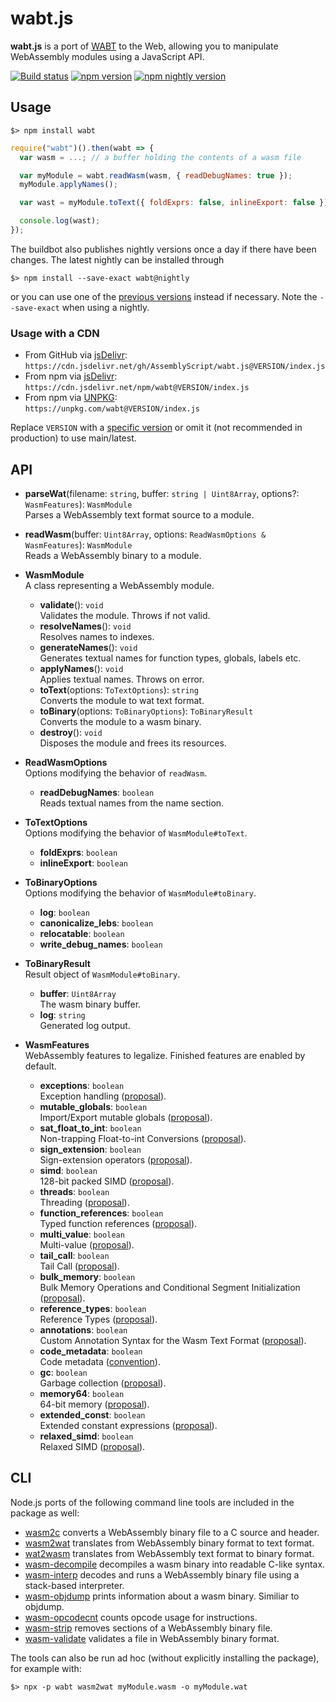 wabt.js
=======

**wabt.js** is a port of [WABT](https://github.com/WebAssembly/wabt) to the Web, allowing you to manipulate WebAssembly modules using a JavaScript API.

<a href="https://github.com/AssemblyScript/wabt.js/actions?query=workflow%3ABuild"><img src="https://img.shields.io/github/actions/workflow/status/AssemblyScript/wabt.js/build.yml?branch=main&label=build&logo=github" alt="Build status" /></a>
<a href="https://www.npmjs.com/package/wabt"><img src="https://img.shields.io/npm/v/wabt.svg?label=latest&color=007acc&logo=npm" alt="npm version" /></a>
<a href="https://www.npmjs.com/package/wabt"><img src="https://img.shields.io/npm/v/wabt/nightly.svg?label=nightly&color=007acc&logo=npm" alt="npm nightly version" /></a>

Usage
-----

```
$> npm install wabt
```

```js
require("wabt")().then(wabt => {
  var wasm = ...; // a buffer holding the contents of a wasm file

  var myModule = wabt.readWasm(wasm, { readDebugNames: true });
  myModule.applyNames();

  var wast = myModule.toText({ foldExprs: false, inlineExport: false });

  console.log(wast);
});
```

The buildbot also publishes nightly versions once a day if there have been changes. The latest nightly can be installed through

```
$> npm install --save-exact wabt@nightly
```

or you can use one of the [previous versions](https://github.com/AssemblyScript/wabt.js/tags) instead if necessary. Note the `--save-exact` when using a nightly.

### Usage with a CDN

  * From GitHub via [jsDelivr](https://www.jsdelivr.com):<br />
    `https://cdn.jsdelivr.net/gh/AssemblyScript/wabt.js@VERSION/index.js`
  * From npm via [jsDelivr](https://www.jsdelivr.com):<br />
    `https://cdn.jsdelivr.net/npm/wabt@VERSION/index.js`
  * From npm via [UNPKG](https://unpkg.com):<br />
    `https://unpkg.com/wabt@VERSION/index.js`

  Replace `VERSION` with a [specific version](https://github.com/AssemblyScript/wabt.js/releases) or omit it (not recommended in production) to use main/latest.


API
---

* **parseWat**(filename: `string`, buffer: `string | Uint8Array`, options?: `WasmFeatures`): `WasmModule`<br />
  Parses a WebAssembly text format source to a module.
* **readWasm**(buffer: `Uint8Array`, options: `ReadWasmOptions & WasmFeatures`): `WasmModule`<br />
  Reads a WebAssembly binary to a module.

* **WasmModule**<br />
  A class representing a WebAssembly module.

  * **validate**(): `void`<br />
    Validates the module. Throws if not valid.
  * **resolveNames**(): `void`<br />
    Resolves names to indexes.
  * **generateNames**(): `void`<br />
    Generates textual names for function types, globals, labels etc.
  * **applyNames**(): `void`<br />
    Applies textual names. Throws on error.
  * **toText**(options: `ToTextOptions`): `string`<br />
    Converts the module to wat text format.
  * **toBinary**(options: `ToBinaryOptions`): `ToBinaryResult`<br />
    Converts the module to a wasm binary.
  * **destroy**(): `void`<br />
    Disposes the module and frees its resources.

* **ReadWasmOptions**<br />
  Options modifying the behavior of `readWasm`.

   * **readDebugNames**: `boolean`<br />
     Reads textual names from the name section.

* **ToTextOptions**<br />
  Options modifying the behavior of `WasmModule#toText`.

  * **foldExprs**: `boolean`
  * **inlineExport**: `boolean`

* **ToBinaryOptions**<br />
  Options modifying the behavior of `WasmModule#toBinary`.

  * **log**: `boolean`
  * **canonicalize_lebs**: `boolean`
  * **relocatable**: `boolean`
  * **write_debug_names**: `boolean`

* **ToBinaryResult**<br />
  Result object of `WasmModule#toBinary`.

  * **buffer**: `Uint8Array`<br />
    The wasm binary buffer.
  * **log**: `string`<br />
    Generated log output.

* **WasmFeatures**<br />
  WebAssembly features to legalize. Finished features are enabled by default.

  * **exceptions**: `boolean`<br />
    Exception handling ([proposal](https://github.com/WebAssembly/exception-handling)).
  * **mutable_globals**: `boolean`<br />
    Import/Export mutable globals ([proposal](https://github.com/WebAssembly/mutable-global)).
  * **sat_float_to_int**: `boolean`<br />
    Non-trapping Float-to-int Conversions ([proposal](https://github.com/WebAssembly/nontrapping-float-to-int-conversions)).
  * **sign_extension**: `boolean`<br />
    Sign-extension operators ([proposal](https://github.com/WebAssembly/sign-extension-ops)).
  * **simd**: `boolean`<br />
    128-bit packed SIMD ([proposal](https://github.com/WebAssembly/simd)).
  * **threads**: `boolean`<br />
    Threading ([proposal](https://github.com/WebAssembly/threads)).
  * **function_references**: `boolean`<br />
    Typed function references ([proposal](https://github.com/WebAssembly/function-references)).
  * **multi_value**: `boolean`<br />
    Multi-value ([proposal](https://github.com/WebAssembly/multi-value)).
  * **tail_call**: `boolean`<br />
    Tail Call ([proposal](https://github.com/WebAssembly/tail-call)).
  * **bulk_memory**: `boolean`<br />
    Bulk Memory Operations and Conditional Segment Initialization ([proposal](https://github.com/WebAssembly/bulk-memory-operations)).
  * **reference_types**: `boolean`<br />
    Reference Types ([proposal](https://github.com/WebAssembly/reference-types)).
  * **annotations**: `boolean`<br />
    Custom Annotation Syntax for the Wasm Text Format ([proposal](https://github.com/WebAssembly/annotations)).
  * **code_metadata**: `boolean`<br />
    Code metadata ([convention](https://github.com/WebAssembly/tool-conventions/blob/main/CodeMetadata.md)).
  * **gc**: `boolean`<br />
    Garbage collection ([proposal](https://github.com/WebAssembly/gc)).
  * **memory64**: `boolean`<br />
    64-bit memory ([proposal](https://github.com/WebAssembly/memory64)).
  * **extended_const**: `boolean`<br />
    Extended constant expressions ([proposal](https://github.com/WebAssembly/extended-const)).
  * **relaxed_simd**: `boolean`<br />
    Relaxed SIMD ([proposal](https://github.com/WebAssembly/relaxed-simd)).

CLI
---

Node.js ports of the following command line tools are included in the package as well:

* [wasm2c](https://webassembly.github.io/wabt/doc/wasm2c.1.html) converts a WebAssembly binary file to a C source and header.
* [wasm2wat](https://webassembly.github.io/wabt/doc/wasm2wat.1.html) translates from WebAssembly binary format to text format.
* [wat2wasm](https://webassembly.github.io/wabt/doc/wat2wasm.1.html) translates from WebAssembly text format to binary format.
* [wasm-decompile](https://webassembly.github.io/wabt/doc/wasm-decompile.1.html) decompiles a wasm binary into readable C-like syntax.
* [wasm-interp](https://webassembly.github.io/wabt/doc/wasm-interp.1.html) decodes and runs a WebAssembly binary file using a stack-based interpreter.
* [wasm-objdump](https://webassembly.github.io/wabt/doc/wasm-objdump.1.html) prints information about a wasm binary. Similiar to objdump.
* [wasm-opcodecnt](https://webassembly.github.io/wabt/doc/wasm-opcodecnt.1.html) counts opcode usage for instructions.
* [wasm-strip](https://webassembly.github.io/wabt/doc/wasm-strip.1.html) removes sections of a WebAssembly binary file.
* [wasm-validate](https://webassembly.github.io/wabt/doc/wasm-validate.1.html) validates a file in WebAssembly binary format.

The tools can also be run ad hoc (without explicitly installing the package), for example with:

```
$> npx -p wabt wasm2wat myModule.wasm -o myModule.wat
```
